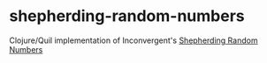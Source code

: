 # shepherding-random-numbers

Clojure/Quil implementation of Inconvergent's [Shepherding Random Numbers](http://inconvergent.net/shepherding-random-numbers/)
